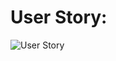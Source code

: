 
# User Story:

![User Story](https://user-images.githubusercontent.com/81302085/192774225-7ca2ecb4-073c-40c8-a290-ac0b84bad940.JPG)
